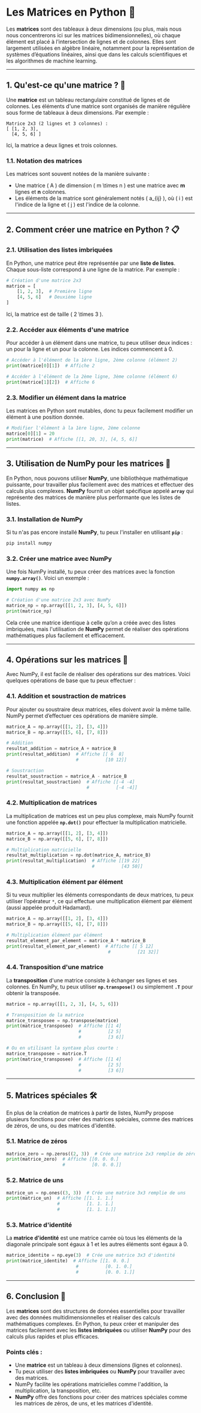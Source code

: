 # Les Matrices en Python 📐

Les **matrices** sont des tableaux à deux dimensions (ou plus, mais nous nous concentrerons ici sur les matrices bidimensionnelles), où chaque élément est placé à l’intersection de lignes et de colonnes. Elles sont largement utilisées en algèbre linéaire, notamment pour la représentation de systèmes d’équations linéaires, ainsi que dans les calculs scientifiques et les algorithmes de machine learning.

---

## 1. Qu'est-ce qu'une matrice ? 🧮

Une **matrice** est un tableau rectangulaire constitué de lignes et de colonnes. Les éléments d'une matrice sont organisés de manière régulière sous forme de tableaux à deux dimensions. Par exemple :

```
Matrice 2x3 (2 lignes et 3 colonnes) :
[ [1, 2, 3],
  [4, 5, 6] ]
```

Ici, la matrice a deux lignes et trois colonnes.

### 1.1. Notation des matrices

Les matrices sont souvent notées de la manière suivante :

- Une matrice \( A \) de dimension \( m \times n \) est une matrice avec **m** lignes et **n** colonnes.
- Les éléments de la matrice sont généralement notés \( a_{ij} \), où \( i \) est l'indice de la ligne et \( j \) est l'indice de la colonne.

---

## 2. Comment créer une matrice en Python ? 📋

### 2.1. Utilisation des listes imbriquées

En Python, une matrice peut être représentée par une **liste de listes**. Chaque sous-liste correspond à une ligne de la matrice. Par exemple :

```python
# Création d'une matrice 2x3
matrice = [
    [1, 2, 3],  # Première ligne
    [4, 5, 6]   # Deuxième ligne
]
```

Ici, la matrice est de taille \( 2 \times 3 \).

### 2.2. Accéder aux éléments d'une matrice

Pour accéder à un élément dans une matrice, tu peux utiliser deux indices : un pour la ligne et un pour la colonne. Les indices commencent à 0.

```python
# Accéder à l'élément de la 1ère ligne, 2ème colonne (élément 2)
print(matrice[0][1])  # Affiche 2

# Accéder à l'élément de la 2ème ligne, 3ème colonne (élément 6)
print(matrice[1][2])  # Affiche 6
```

### 2.3. Modifier un élément dans la matrice

Les matrices en Python sont mutables, donc tu peux facilement modifier un élément à une position donnée.

```python
# Modifier l'élément à la 1ère ligne, 2ème colonne
matrice[0][1] = 20
print(matrice)  # Affiche [[1, 20, 3], [4, 5, 6]]
```

---

## 3. Utilisation de NumPy pour les matrices 🔢

En Python, nous pouvons utiliser **NumPy**, une bibliothèque mathématique puissante, pour travailler plus facilement avec des matrices et effectuer des calculs plus complexes. **NumPy** fournit un objet spécifique appelé **`array`** qui représente des matrices de manière plus performante que les listes de listes.

### 3.1. Installation de NumPy

Si tu n'as pas encore installé **NumPy**, tu peux l'installer en utilisant **`pip`** :

```bash
pip install numpy
```

### 3.2. Créer une matrice avec NumPy

Une fois NumPy installé, tu peux créer des matrices avec la fonction **`numpy.array()`**. Voici un exemple :

```python
import numpy as np

# Création d'une matrice 2x3 avec NumPy
matrice_np = np.array([[1, 2, 3], [4, 5, 6]])
print(matrice_np)
```

Cela crée une matrice identique à celle qu’on a créée avec des listes imbriquées, mais l'utilisation de **NumPy** permet de réaliser des opérations mathématiques plus facilement et efficacement.

---

## 4. Opérations sur les matrices 🔄

Avec NumPy, il est facile de réaliser des opérations sur des matrices. Voici quelques opérations de base que tu peux effectuer :

### 4.1. Addition et soustraction de matrices

Pour ajouter ou soustraire deux matrices, elles doivent avoir la même taille. NumPy permet d’effectuer ces opérations de manière simple.

```python
matrice_A = np.array([[1, 2], [3, 4]])
matrice_B = np.array([[5, 6], [7, 8]])

# Addition
resultat_addition = matrice_A + matrice_B
print(resultat_addition)  # Affiche [[ 6  8]
                          #          [10 12]]

# Soustraction
resultat_soustraction = matrice_A - matrice_B
print(resultat_soustraction)  # Affiche [[-4 -4]
                              #          [-4 -4]]
```

### 4.2. Multiplication de matrices

La multiplication de matrices est un peu plus complexe, mais NumPy fournit une fonction appelée **`np.dot()`** pour effectuer la multiplication matricielle.

```python
matrice_A = np.array([[1, 2], [3, 4]])
matrice_B = np.array([[5, 6], [7, 8]])

# Multiplication matricielle
resultat_multiplication = np.dot(matrice_A, matrice_B)
print(resultat_multiplication)  # Affiche [[19 22]
                                #          [43 50]]
```

### 4.3. Multiplication élément par élément

Si tu veux multiplier les éléments correspondants de deux matrices, tu peux utiliser l’opérateur `*`, ce qui effectue une multiplication élément par élément (aussi appelée produit Hadamard).

```python
matrice_A = np.array([[1, 2], [3, 4]])
matrice_B = np.array([[5, 6], [7, 8]])

# Multiplication élément par élément
resultat_element_par_element = matrice_A * matrice_B
print(resultat_element_par_element)  # Affiche [[ 5 12]
                                      #          [21 32]]
```

### 4.4. Transposition d'une matrice

La **transposition** d'une matrice consiste à échanger ses lignes et ses colonnes. En NumPy, tu peux utiliser **`np.transpose()`** ou simplement **`.T`** pour obtenir la transposée.

```python
matrice = np.array([[1, 2, 3], [4, 5, 6]])

# Transposition de la matrice
matrice_transposee = np.transpose(matrice)
print(matrice_transposee)  # Affiche [[1 4]
                           #          [2 5]
                           #          [3 6]]

# Ou en utilisant la syntaxe plus courte :
matrice_transposee = matrice.T
print(matrice_transposee)  # Affiche [[1 4]
                           #          [2 5]
                           #          [3 6]]
```

---

## 5. Matrices spéciales 🛠️

En plus de la création de matrices à partir de listes, NumPy propose plusieurs fonctions pour créer des matrices spéciales, comme des matrices de zéros, de uns, ou des matrices d'identité.

### 5.1. Matrice de zéros

```python
matrice_zero = np.zeros((2, 3))  # Crée une matrice 2x3 remplie de zéros
print(matrice_zero)  # Affiche [[0. 0. 0.]
                     #          [0. 0. 0.]]
```

### 5.2. Matrice de uns

```python
matrice_un = np.ones((3, 3))  # Crée une matrice 3x3 remplie de uns
print(matrice_un)  # Affiche [[1. 1. 1.]
                   #          [1. 1. 1.]
                   #          [1. 1. 1.]]
```

### 5.3. Matrice d'identité

La **matrice d'identité** est une matrice carrée où tous les éléments de la diagonale principale sont égaux à 1 et les autres éléments sont égaux à 0.

```python
matrice_identite = np.eye(3)  # Crée une matrice 3x3 d'identité
print(matrice_identite)  # Affiche [[1. 0. 0.]
                          #          [0. 1. 0.]
                          #          [0. 0. 1.]]
```

---

## 6. Conclusion 🎯

Les **matrices** sont des structures de données essentielles pour travailler avec des données multidimensionnelles et réaliser des calculs mathématiques complexes. En Python, tu peux créer et manipuler des matrices facilement avec les **listes imbriquées** ou utiliser **NumPy** pour des calculs plus rapides et plus efficaces.

### Points clés :
- Une **matrice** est un tableau à deux dimensions (lignes et colonnes).
- Tu peux utiliser des **listes imbriquées** ou **NumPy** pour travailler avec des matrices.
- NumPy facilite les opérations matricielles comme l'addition, la multiplication, la transposition, etc.
- **NumPy** offre des fonctions pour créer des matrices spéciales comme les matrices de zéros, de uns, et les matrices d'identité.